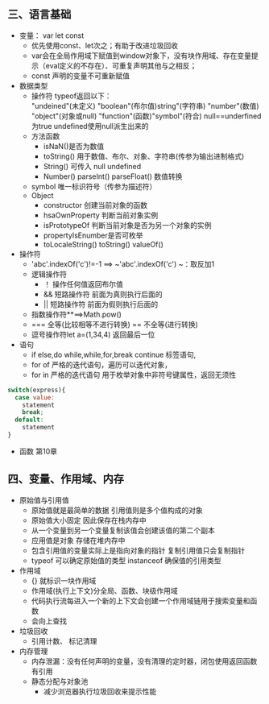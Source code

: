 ## 三、语言基础
  - 变量： var let const  
    - 优先使用const、let次之；有助于改进垃圾回收
    - var会在全局作用域下赋值到window对象下，没有块作用域、存在变量提示（eval定义的不存在）、可重复声明其他与之相反；
    - const 声明的变量不可重新赋值
- 数据类型
  - 操作符 typeof返回以下：  
  "undeined"(未定义) "boolean"(布尔值)string"(字符串) "number"(数值) "object"(对象或null) "function"(函数)"symbol"(符合) null==underfined 为true undefined使用null派生出来的
  - 方法函数
    - isNaN()是否为数值
    - toString() 用于数值、布尔、对象、字符串(传参为输出进制格式)
    - String() 可传入 null undefined
    - Number() parseInt() parseFloat() 数值转换
  - symbol 唯一标识符号（传参为描述符）
  - Object 
    - constructor 创建当前对象的函数
    - hsaOwnProperty 判断当前对象实例
    - isPrototypeOf 判断当前对象是否为另一个对象的实例
    - propertyIsEnumber是否可枚举
    - toLocaleString() toString() valueOf()
- 操作符
  - 'abc'.indexOf('c')!=-1  ==> ~'abc'.indexOf('c')   ~：取反加1
  - 逻辑操作符
    - ！ 操作任何值返回布尔值
    - && 短路操作符 前面为真则执行后面的
    - || 短路操作符 前面为假则执行后面的
  - 指数操作符**==>Math.pow()
  - === 全等(比较相等不进行转换) == 不全等(进行转换)
  - 逗号操作符let a=(1,34,4) 返回最后一位
- 语句
  - if else,do while,while,for,break continue 标签语句,
  - for of 严格的迭代语句，遍历可以迭代对象，
  - for in 严格的迭代语句 用于枚举对象中非符号键属性，返回无须性
```js 
switch(express){
  case value:
    statement
    break;
  default:
    statement
}
```
 - 函数 第10章
  ## 四、变量、作用域、内存
  - 原始值与引用值
    - 原始值就是最简单的数据 引用值则是多个值构成的对象
    - 原始值大小固定 因此保存在栈内存中
    - 从一个变量到另一个变量复制该值会创建该值的第二个副本 
    - 应用值是对象 存储在堆内存中
    - 包含引用值的变量实际上是指向对象的指针 复制引用值只会复制指针
    - typeof 可以确定原始值的类型 instanceof 确保值的引用类型
  - 作用域
    -  {} 就标识一块作用域
    -  作用域(执行上下文)分全局、函数、块级作用域
    -  代码执行流每进入一个新的上下文会创建一个作用域链用于搜索变量和函数
    -   会向上查找
- 垃圾回收
  - 引用计数、 标记清理
- 内存管理
  - 内存泄漏：没有任何声明的变量，没有清理的定时器，闭包使用返回函数有引用
  - 静态分配与对象池
    - 减少浏览器执行垃圾回收来提示性能